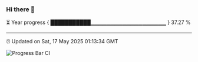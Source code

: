 ### Hi there 👋

⏳ Year progress { ███████████▁▁▁▁▁▁▁▁▁▁▁▁▁▁▁▁▁▁▁ } 37.27 %

---

⏰ Updated on Sat, 17 May 2025 01:13:34 GMT

![Progress Bar CI](https://github.com/liununu/liununu/workflows/Progress%20Bar%20CI/badge.svg)
